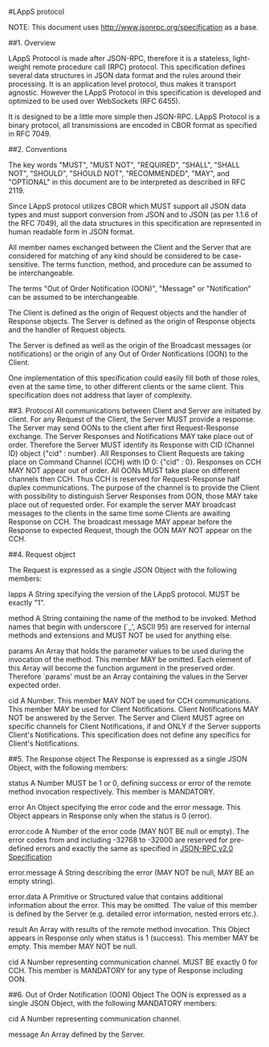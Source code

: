 #LAppS protocol

NOTE: This document uses http://www.jsonrpc.org/specification as a base. 

##1. Overview

  LAppS Protocol is made after JSON-RPC, therefore it is a stateless, light-weight
remote procedure call (RPC) protocol. This specification defines several data 
structures in JSON data format and the rules around their processing. It is an 
application level protocol, thus makes it transport agnostic. However the LAppS
Protocol in this specification is developed and optimized to be used over 
WebSockets (RFC 6455).

  It is designed to be a little more simple then JSON-RPC. LAppS Protocol is a 
binary protocol, all transmissions are encoded in CBOR format as specified in 
RFC 7049.

##2. Conventions

  The key words "MUST", "MUST NOT", "REQUIRED", "SHALL", "SHALL NOT", "SHOULD", 
"SHOULD NOT", "RECOMMENDED", "MAY", and "OPTIONAL" in this document are to be 
interpreted as described in RFC 2119.

  Since LAppS protocol utilizes CBOR which MUST support all JSON data types 
and must support conversion from JSON and to JSON (as per 1.1.6 of the RFC 7049), 
all the data structures in this specification are represented in human readable 
form in JSON format.


  All member names exchanged between the Client and the Server that are 
considered for matching of any kind should be considered to be case-sensitive. 
The terms function, method, and procedure can be assumed to be interchangeable.

  The terms "Out of Order Notification (OON)", "Message" or "Notification" can
be assumed to be interchangeable.

  The Client is defined as the origin of Request objects and the handler of 
Response objects. The Server is defined as the origin of Response objects
and the handler of Request objects. 

  The Server is defined as well as the origin of the Broadcast messages (or 
notifications) or the origin of any Out of Order Notifications (OON) to the Client.

  One implementation of this specification could easily fill both of those roles, 
even at the same time, to other different clients or the same client. This 
specification does not address that layer of complexity.

##3. Protocol 
  All communications between Client and Server are initiated by client. For any 
Request of the Client, the Server MUST provide a response. The Server may send
OONs to the client after first Request-Response exchange. The Server Responses
and Notifications MAY take place out of order. Therefore the Server MUST 
identify its Response with CID (Channel ID) object {"cid" : number}. All 
Responses to Client Requests are taking place on Command Channel (CCH) with ID 0: 
{"cid" : 0}. Responses on CCH MAY NOT appear out of order. All OONs MUST take 
place on different channels then CCH. Thus CCH is reserved for Request-Response
half duplex communications. The purpose of the channel is to provide the Client 
with possibility to distinguish Server Responses from OON, those MAY take place 
out of requested order. For example the server  MAY broadcast messages to the 
clients in the  same time some Clients are awaiting Response on CCH. The 
broadcast message MAY appear before the Response to expected Request, though the
OON MAY NOT appear on the CCH. 


##4. Request object

  The Request is expressed as a single JSON Object with the following members:

  lapps 
    A String specifying the version of the LAppS protocol. MUST be exactly "1".
  
  method
    A String containing the name of the method to be invoked. Method names that 
begin with underscore (`_', ASCII 95) are reserved for internal methods and 
extensions and MUST NOT be used for anything else.

  params
    An Array that holds the parameter values to be used during the invocation of 
the method. This member MAY be omitted. Each element of this Array will become
the function argument in the preserved order. Therefore `params' must be an Array
containing the values in the Server expected order.

  cid
    A Number. This member MAY NOT be used for CCH communications. This member
MAY be used for Client Notifications. Client Notifications MAY NOT be answered
by the Server. The Server and Client MUST agree on specific channels for Client
Notifications, if and ONLY if the Server supports Client's Notifications. This 
specification does not define any specifics for Client's Notifications.

##5. The Response object
  The Response is expressed as a single JSON Object, with the following members:

  status
    A Number MUST be 1 or 0, defining success or error of the remote method 
invocation respectively. This member is MANDATORY.

  error
    An Object specifying the error code and the error message. This Object 
appears in Response only when the status is 0 (error).

  error.code
    A Number of the error code (MAY NOT BE null or empty). The error codes from 
and including -32768 to -32000 are reserved for pre-defined errors and exactly
the same as specified in [JSON-RPC v2.0 Specification](http://www.jsonrpc.org/specification)

  error.message
    A String describing the error (MAY NOT be null, MAY BE an empty string).

  error.data
    A Primitive or Structured value that contains additional information about 
the error. This may be omitted. The value of this member is defined by the 
Server (e.g. detailed error information, nested errors etc.).

  result
    An Array with results of the remote method invocation. This Object appears 
in Response only when status is 1 (success). This member MAY be empty. This 
member MAY NOT be null.

  cid
    A Number representing communication channel. MUST BE exactly 0 for CCH. This
member is MANDATORY for any type of Response including OON.

    
##6. Out of Order Notification (OON) Object
  The OON is expressed as a single JSON Object, with the following MANDATORY 
members:

  cid
    A Number representing communication channel.

  message
    An Array defined by the Server.


